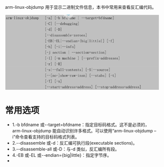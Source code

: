 arm-linux-objdump 用于显示二进制文件信息，本书中常用来查看反汇编代码。

![arm-linux-objdump选项](image/dump_opt.jpg)

# 常用选项

* 1.-b bfdname 或--target=bfdname：指定目标码格式。这不是必须的，arm-linux-objdump 能自动识别许多格式。可以使用“arm-linux-objdump –i”命令查看支持的目标码格式列表。
* 2.--disassemble 或-d：反汇编可执行段(executable sections)。
* 3.--disassemble-all 或-D：与-d 类似，反汇编所有段。
* 4.-EB 或-EL 或--endian={big|little}：指定字节序。
* 

